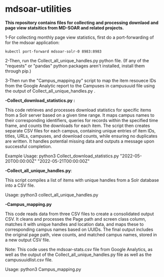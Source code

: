 # mdsoar-utilities

**This repository contains files for collecting and processing downlaod and page view statsitics from MD-SOAR and related projects.**

1-For collecting monthly page view statistics, first do a port-forwarding of for the mdsoar application:

```
kubectl port-forward mdsoar-solr-0 8983:8983
```
2-Then, run the Collect_all_unique_handles.py python file. (If any of the "requests" or "pandas" python packages aren't installed, install them through pip.)

3-Then run the "Campus_mapping.py" script to map the item resouece IDs from the Google Analytic report to the Campuses in campusuuid file using the output of Collect_all_unique_handles.py .

**-Collect_download_statistics.py :**

This code retrieves and processes download statistics for specific items from a Solr server based on a given time range. It maps campus names to their corresponding identifiers, queries for records within the specified time frame, and counts the downloads for each item. The script then creates separate CSV files for each campus, containing unique entries of item IDs, titles, URLs, campuses, and download counts, while ensuring no duplicates are written. It handles potential missing data and outputs a message upon successful completion.

Example Usage: 
python3 Collect_download_statistics.py "2022-05-20T00:00:00Z" "2022-05-21T00:00:00Z"


**-Collect_all_unique_handles.py**:

This script compiles a list of items with unique handles from a Solr database into a CSV file.

Usage:
python3 collect_all_unique_handles.py


**-Campus_mapping.py**

This code reads data from three CSV files to create a consolidated output CSV. It cleans and processes the Page path and screen class column, matches it with unique handles and location data, and maps these to corresponding campus names based on UUIDs. The final output includes the original page path, view counts, and matched campus names, stored in a new output CSV file.

Note: This code uses the mdsoar-stats.csv file from Google Analytics, as well as the output of the Collect_all_unique_handles.py file as well as the campusuuidlist.csv file. 

Usage: python3 Campus_mapping.py

